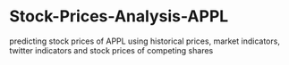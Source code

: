 # Stock-Prices-Analysis-APPL
predicting stock prices of APPL using historical prices, market indicators, twitter indicators and stock prices of competing shares
